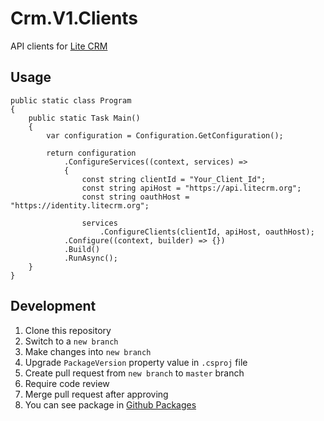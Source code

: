 # Crm.V1.Clients
API clients for [Lite CRM](https://litecrm.org)

## Usage
```
public static class Program
{
    public static Task Main()
    {
        var configuration = Configuration.GetConfiguration();

        return configuration
            .ConfigureServices((context, services) =>
            {
                const string clientId = "Your_Client_Id";
                const string apiHost = "https://api.litecrm.org";
                const string oauthHost = "https://identity.litecrm.org";

                services
                    .ConfigureClients(clientId, apiHost, oauthHost);
            .Configure((context, builder) => {})
            .Build()
            .RunAsync();
    }
}
```

## Development
1. Clone this repository
2. Switch to a `new branch`
3. Make changes into `new branch`
4. Upgrade `PackageVersion` property value in `.csproj` file
5. Create pull request from `new branch` to `master` branch
6. Require code review
7. Merge pull request after approving
8. You can see package in [Github Packages](https://github.com/ajupov/Crm.V1.Clients/packages)
